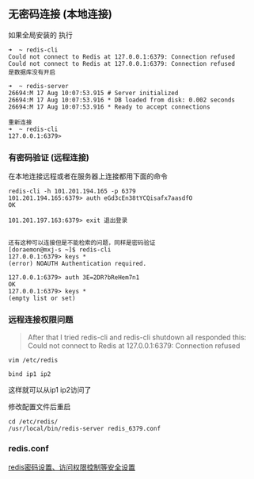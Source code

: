 ## 无密码连接 (本地连接)
如果全局安装的 执行 
```
➜  ~ redis-cli
Could not connect to Redis at 127.0.0.1:6379: Connection refused
Could not connect to Redis at 127.0.0.1:6379: Connection refused
是数据库没有开启

➜  ~ redis-server
26694:M 17 Aug 10:07:53.915 # Server initialized
26694:M 17 Aug 10:07:53.916 * DB loaded from disk: 0.002 seconds
26694:M 17 Aug 10:07:53.916 * Ready to accept connections

重新连接
➜  ~ redis-cli
127.0.0.1:6379>
```

### 有密码验证 (远程连接)
在本地连接远程或者在服务器上连接都用下面的命令
```
redis-cli -h 101.201.194.165 -p 6379
101.201.194.165:6379> auth eGd3cEn38tYCQisafx7aasdfO
OK

101.201.197.163:6379> exit 退出登录


还有这种可以连接但是不能检索的问题，同样是密码验证
[doraemon@mxj-s ~]$ redis-cli
127.0.0.1:6379> keys *
(error) NOAUTH Authentication required.

127.0.0.1:6379> auth 3E=2DR?bReHem7n1
OK
127.0.0.1:6379> keys *
(empty list or set)
```

### 远程连接权限问题
> After that I tried redis-cli and redis-cli shutdown all responded this: 
Could not connect to Redis at 127.0.0.1:6379: Connection refused

```
vim /etc/redis

bind ip1 ip2
```
这样就可以从ip1 ip2访问了

修改配置文件后重启
```
cd /etc/redis/
/usr/local/bin/redis-server redis_6379.conf
```

### redis.conf
[redis密码设置、访问权限控制等安全设置](https://www.cnblogs.com/langtianya/p/5189234.html)

